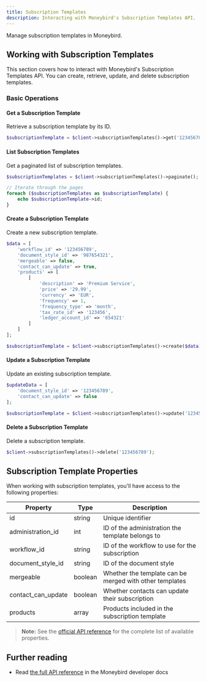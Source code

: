 ```yaml
---
title: Subscription Templates
description: Interacting with Moneybird's Subscription Templates API.
---
```


Manage subscription templates in Moneybird.

## Working with Subscription Templates

This section covers how to interact with Moneybird's Subscription Templates API. You can create, retrieve, update, and delete subscription templates.

### Basic Operations

#### Get a Subscription Template

Retrieve a subscription template by its ID.

```php
$subscriptionTemplate = $client->subscriptionTemplates()->get('123456789');
```

#### List Subscription Templates

Get a paginated list of subscription templates.

```php
$subscriptionTemplates = $client->subscriptionTemplates()->paginate();

// Iterate through the pages
foreach ($subscriptionTemplates as $subscriptionTemplate) {
    echo $subscriptionTemplate->id;
}
```

#### Create a Subscription Template

Create a new subscription template.

```php
$data = [
    'workflow_id' => '123456789',
    'document_style_id' => '987654321',
    'mergeable' => false,
    'contact_can_update' => true,
    'products' => [
        [
            'description' => 'Premium Service',
            'price' => '29.99',
            'currency' => 'EUR',
            'frequency' => 1,
            'frequency_type' => 'month',
            'tax_rate_id' => '123456',
            'ledger_account_id' => '654321'
        ]
    ]
];

$subscriptionTemplate = $client->subscriptionTemplates()->create($data);
```

#### Update a Subscription Template

Update an existing subscription template.

```php
$updateData = [
    'document_style_id' => '123456789',
    'contact_can_update' => false
];

$subscriptionTemplate = $client->subscriptionTemplates()->update('123456789', $updateData);
```

#### Delete a Subscription Template

Delete a subscription template.

```php
$client->subscriptionTemplates()->delete('123456789');
```

## Subscription Template Properties

When working with subscription templates, you'll have access to the following properties:

| Property | Type | Description |
|----------|------|-------------|
| id | string | Unique identifier |
| administration_id | int | ID of the administration the template belongs to |
| workflow_id | string | ID of the workflow to use for the subscription |
| document_style_id | string | ID of the document style |
| mergeable | boolean | Whether the template can be merged with other templates |
| contact_can_update | boolean | Whether contacts can update their subscription |
| products | array | Products included in the subscription template |

> **Note:** See the [official API reference](https://developer.moneybird.com/api/subscription_templates/) for the complete list of available properties.

## Further reading

- Read [the full API reference](https://developer.moneybird.com/api/subscription_templates/) in the Moneybird developer docs
